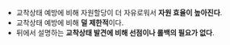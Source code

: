 - 교착상태 예방에 비해 자원할당이 더 자유로워서 **자원 효율이 높아진다**.
- 교착상태 예방에 비해 **덜 제한적**이다.
- 뒤에서 설명하는 **교착상태 발견에 비해 선점이나 롤백의 필요가 없다**.